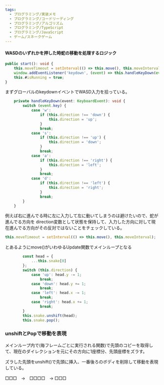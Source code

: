 ```yaml
---
tags:
  - プログラミング/実装メモ
  - プログラミング/コードリーディング
  - プログラミング/アルゴリズム
  - プログラミング/TypeScript
  - プログラミング/JavaScript
  - ゲーム/スネークゲーム
---
```


#### WASDのいずれかを押した時蛇の移動を処理するロジック 
```TypeScript
public start(): void {
	this.moveTimeout = setInterval(() => this.move(), this.moveInterval);
    window.addEventListener('keydown', (event) => this.handleKeyDown(event));
    this.#isRunning = true;
}
```
まずグローバルのkeydownイベントでWASD入力を拾っている。

```typescript
    private handleKeyDown(event: KeyboardEvent): void {
        switch (event.key) {
            case 'w':
                if (this.direction !== 'down') {
                    this.direction = 'up';
                }
                break;
            case 's':
                if (this.direction !== 'up') {
                    this.direction = 'down';
                }
                break;
            case 'a':
                if (this.direction !== 'right') {
                    this.direction = 'left';
                }
                break;
            case 'd':
                if (this.direction !== 'left') {
                    this.direction = 'right';
                }
                break;
        }
    }
```
例えば右に進んでる時に左に入力して左に動いてしまうのは避けたいので、蛇が進んでる方向を
direction変数として状態を保持して、入力した方向に対して現在進んでる方向がその反対ではないことをチェックしている。

```TypeScript
this.moveTimeout = setInterval(() => this.move(), this.moveInterval);
```

とあるようにmove()がいわゆるUpdate関数でメインループとなる

```TypeScript
        const head = {
            ...this.snake[0]
        };
        switch (this.direction) {
            case 'up': head.y -= 1;
                break;
            case 'down': head.y += 1;
                break;
            case 'left': head.x -= 1;
                break;
            case 'right': head.x += 1;
                break;
        }
        this.snake.unshift(head);
        this.snake.pop();

```

### unshiftとPopで移動を表現

メインループ内で(毎フレームごとに実行される関数)で先頭のコピーを取得して、現在のダイレクションを元にその方向に1座標分、先頭座標をズラす。

ズラした先頭をunshift()で先頭に挿入、一番後ろのボディを削除して移動を表現している。

□□□　→　□□□□　→ □□□ 
